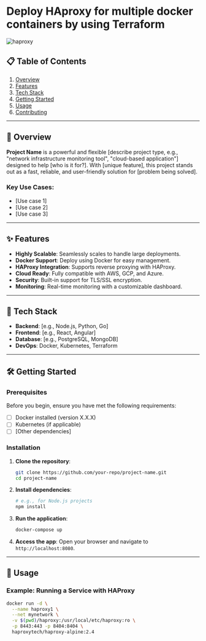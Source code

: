 # Deploy HAproxy for multiple docker containers by using Terraform

![haproxy](https://github.com/user-attachments/assets/6e5e33bc-feb2-4bba-9936-1bf67c760533)


## 📋 Table of Contents
1. [Overview](#overview)
2. [Features](#features)
3. [Tech Stack](#tech-stack)
4. [Getting Started](#getting-started)
5. [Usage](#usage)
6. [Contributing](#contributing)

---

## 📝 Overview <a name="overview"></a>

**Project Name** is a powerful and flexible [describe project type, e.g., "network infrastructure monitoring tool", "cloud-based application"] designed to help [who is it for?]. With [unique feature], this project stands out as a fast, reliable, and user-friendly solution for [problem being solved].

### Key Use Cases:
- [Use case 1]
- [Use case 2]
- [Use case 3]

---

## ✨ Features <a name="features"></a>
- **Highly Scalable**: Seamlessly scales to handle large deployments.
- **Docker Support**: Deploy using Docker for easy management.
- **HAProxy Integration**: Supports reverse proxying with HAProxy.
- **Cloud Ready**: Fully compatible with AWS, GCP, and Azure.
- **Security**: Built-in support for TLS/SSL encryption.
- **Monitoring**: Real-time monitoring with a customizable dashboard.

---

## 🚀 Tech Stack <a name="tech-stack"></a>
- **Backend**: [e.g., Node.js, Python, Go]
- **Frontend**: [e.g., React, Angular]
- **Database**: [e.g., PostgreSQL, MongoDB]
- **DevOps**: Docker, Kubernetes, Terraform

---

## 🛠 Getting Started <a name="getting-started"></a>

### Prerequisites
Before you begin, ensure you have met the following requirements:
- [ ] Docker installed (version X.X.X)
- [ ] Kubernetes (if applicable)
- [ ] [Other dependencies]

### Installation
1. **Clone the repository**:
    ```bash
    git clone https://github.com/your-repo/project-name.git
    cd project-name
    ```

2. **Install dependencies**:
    ```bash
    # e.g., for Node.js projects
    npm install
    ```

3. **Run the application**:
    ```bash
    docker-compose up
    ```

4. **Access the app**:
   Open your browser and navigate to `http://localhost:8080`.

---

## 📖 Usage <a name="usage"></a>

### Example: Running a Service with HAProxy

```bash
docker run -d \
  --name haproxy1 \
  --net mynetwork \
  -v $(pwd)/haproxy:/usr/local/etc/haproxy:ro \
  -p 8443:443 -p 8404:8404 \
  haproxytech/haproxy-alpine:2.4
